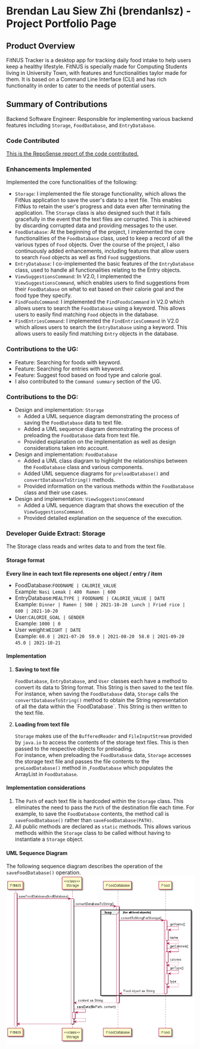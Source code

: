 # Brendan Lau Siew Zhi (brendanlsz) - Project Portfolio Page

## Product Overview
FitNUS Tracker is a desktop app for tracking daily food intake to help users keep a healthy lifestyle. 
FitNUS is specially made for Computing Students living in University Town, with features and 
functionalities taylor made for them. It is based on a Command Line Interface (CLI) and has 
rich functionality in order to cater to the needs of potential users.


## Summary of Contributions
Backend Software Engineer: Responsible for implementing various backend features including
`Storage`, `FoodDatabase`, and `EntryDatabase`.

### Code Contributed

[This is the RepoSense report of the code contributed.](https://nus-cs2113-ay2122s1.github.io/tp-dashboard/?search=&sort=groupTitle&sortWithin=title&timeframe=commit&mergegroup=&groupSelect=groupByRepos&breakdown=true&checkedFileTypes=docs~functional-code~test-code~other&since=2021-09-25&tabOpen=true&tabType=authorship&tabAuthor=brendanlsz&tabRepo=AY2122S1-CS2113T-W12-1%2Ftp%5Bmaster%5D&authorshipIsMergeGroup=false&authorshipFileTypes=docs~functional-code~test-code~other&authorshipIsBinaryFileTypeChecked=false)


### Enhancements Implemented

Implemented the core functionalities of the following:
- `Storage`: I implemented the file storage functionality, which allows the FitNus application
to save the user's data to a text file. This enables FitNus to retain the user's progress and data
even after terminating the application. The `Storage` class is also designed such that it fails
gracefully in the event that the text files are corrupted. This is achieved by discarding corrupted 
data and providing messages to the user.
- `FoodDatabase`: At the beginning of the project, I implemented the core functionalities of the `FoodDatabase` 
class, used to keep a record of all the various types of `Food` objects. Over the course of the project, 
I also continuously added enhancements, including features that allow users to search `Food` objects 
as well as find `Food` suggestions.
- `EntryDatabase`: I co-implemented the basic features of the `EntryDatabase` class, used to handle 
all functionalities relating to the Entry objects.
- `ViewSuggestionsCommand`: In V2.0, I implemented the `ViewSuggestionsCommand`, which enables users
to find suggestions from their `FoodDatabase` on what to eat based on their calorie goal and 
the food type they specify.
- `FindFoodsCommand`: I implemented the `FindFoodsCommand` in V2.0 which allows users to search the
`FoodDatabase` using a keyword. This allows users to easily find matching `Food` objects in the database.
- `FindEntriesCommand`: I implemented the `FindEntriesCommand` in V2.0 which allows users to search the
`EntryDatabase` using a keyword. This allows users to easily find matching `Entry` objects in the database.


### Contributions to the UG:
- Feature: Searching for foods with keyword.
- Feature: Searching for entries with keyword.
- Feature: Suggest food based on food type and calorie goal.
- I also contributed to the `Command summary` section of the UG.

### Contributions to the DG:
- Design and implementation: `Storage`
  - Added a UML sequence diagram demonstrating the process of saving the `FoodDatabase`
  data to text file.
  - Added a UML sequence diagram demonstrating the process of preloading the `FoodDatabase`
  data from text file.
  - Provided explanation on the implementation as well as design considerations taken into account.
- Design and implementation: `FoodDatabase`
  - Added a UML class diagram to highlight the relationships between the `FoodDatabase` 
  class and various components.
  - Added UML sequence diagrams for `preloadDatabase()` and `convertDatabaseToString()` methods.
  - Provided information on the various methods within the `FoodDatabase` class and their use cases.
- Design and implementation: `ViewSuggestionsCommand`
  - Added a UML sequence diagram that shows the execution of the 
  `ViewSuggestionsCommand`.
  - Provided detailed explanation on the sequence of the execution.


### Developer Guide Extract: Storage

The Storage class reads and writes data to and from the text file.

#### Storage format

**Every line in each text file represents one object / entry / item**

*   FoodDatabase:`FOODNAME | CALORIE_VALUE`  
    Example: `Nasi Lemak | 400`   `Ramen | 600`
*   EntryDatabase:`MEALTYPE | FOODNAME | CALORIE_VALUE | DATE`  
    Example: `Dinner | Ramen | 500 | 2021-10-20`   `Lunch | Fried rice | 600 | 2021-10-20`
*   User:`CALORIE_GOAL | GENDER`  
    Example: `1000 | 0`
*   User weight:`WEIGHT | DATE`  
    Example: `60.0 | 2021-07-20`   `59.0 | 2021-08-20`   `58.0 | 2021-09-20`   `45.0 | 2021-10-21`

#### Implementation

1.  **Saving to text file**

    `FoodDatabase`, `EntryDatabase`, and `User` classes each have a method to convert its data to String format. This String is then saved to the text file.  
    For instance, when saving the `FoodDatabase` data, `Storage` calls the `convertDatabaseToString()` method to obtain the String representation of all the data within the \`FoodDatabase\`. This String is then written to the text file.
2.  **Loading from text file**

    `Storage` makes use of the `BufferedReader` and `FileInputStream` provided by `java.io` to access the contents of the storage text files. This is then passed to the respective objects for preloading.  
    For instance, when preloading the `FoodDatabase` data, `Storage` accesses the storage text file and passes the file contents to the `preLoadDatabase()` method in ,`FoodDatabase` which populates the ArrayList in `FoodDatabase`.

#### Implementation considerations

1. The `Path` of each text file is hardcoded within the `Storage` class. This eliminates
   the need to pass the `Path` of the destination file each time. For example, to save the `FoodDatabase`
   contents, the method call is `saveFoodDatabase()` rather than `saveFoodDatabase(PATH)`.
2. All public methods are declared as `static` methods. This allows various methods within the
   `Storage` class to be called without having to instantiate a `Storage` object.



#### UML Sequence Diagram

The following sequence diagram describes the operation of the `saveFoodDatabase()` operation.  
![](./../diagrams-DG/Storage_sequence.png)

